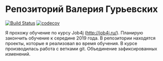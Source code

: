 # Репозиторий Валерия Гурьевских
[![Build Status](https://travis-ci.org/gvg-job4j/job4j-junior.svg?branch=master)](https://travis-ci.org/gvg-job4j/job4j-junior)
[![codecov](https://codecov.io/gh/gvg-job4j/job4j-junior/branch/master/graph/badge.svg)](https://codecov.io/gh/gvg-job4j/job4j-junior)

Я прохожу обучение по курсу Job4j (http://job4j.ru/). Планирую закончить обучение к середине 2019 года.
В репозитории находятся проекты, которые я реализовал во время обучения.
В курсе производилась работа с ветками git.
Объединение зафиксированных изменений.
